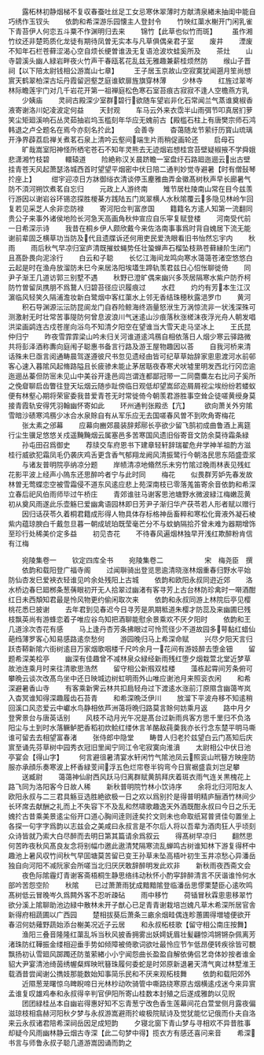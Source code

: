 <!-- { "loadSidebar": true } -->
　　露柘林初静烟梯不复収春蚕吐丝足工女忌寒休翠薄时方献清泉緖未抽闺中能自巧绣作玉钗头
　　依韵和希深游乐园懐主人登封令
　　竹映红蕖水榭开门闲乳雀下青苔伊人何恋五斗粟不作渊明归去来
　　锦竹【此草也似竹而斑】
　　虽作湘竹纹还非楚筠质化龙徒有期待凤曽无实本与凡草俱偶亲君子室
　　废井
　　湮废不知年石栏苍藓涩渴心空自烦长绠曽谁汲无复语沧波坎蛙奚所及
　　茶灶
　　山寺碧溪头幽人緑岩畔夜火竹声干春瓯茗花乱兹无雅趣兼薪桂烦然防
　　缑山子晋祠【以下陪太尉钱相公游嵩山七章】
　　王子居玉京故山空寂寞犹闻遡月笙尚想賔天鹤翠柏深古坛丹霞留迥壑芝庭谁欵扉旌旗穿林薄
　　少林寺
　　红旌过翠岑林际瞻莲宇门对几千岩花开第一祖禅庭松色寒石室苔痕古寂寂不逢人空檐燕方乳
　　少姨庙
　　灵祠古殿深少室群碧行欲随车望岩非化石常闻兰气蒸谁奠椒香液寄谢洛川妃凌波定何益
　　天封观
　　车马云外来衣霑半山雨弭节叩真居扪萝笑尘矩廻溪响石丛灵茹抽岩坞玉槛刻年华应无媿前古【殿槛石柱上有唐樊宗师石鸿韩退之卢仝题名在焉今亦刻名扵此】
　　会善寺
　　杳蔼随龙节萦纡历寳山琉璃开浄界薜荔启禅关煮茗石泉上清吟云壑间端生片雨稍促画轮还
　　启母石
　　旷哉嵩室阳神怪所栖宅苍石不知年灵熊去无迹烟岩想桂宫苔壁疑椒掖不学舜娥悲潇湘竹枝碧
　　轘辕道
　　险絶称汉关晨跻瞻一室盘纡石路廻迤逦云出古壁挂青苍天风起萧瑟洛城西首时望望平烟密中伏日陪二通判妙觉寺避暑【时有僧鼔琴扵座上】
　　绀宇迎凉日方牀御绤衣清谈停玉麈雅曲弄金徽髙树秋声早长廊暑气防不湏河朔饮煮茗自忘归
　　元政上人游终南
　　雉节居杜陵南山常在目今兹羡行游因以谢岩谷环锡恣探胜椶棊方践陆五门岚翠横人水秋隂覆云多隐见林岭乍回复若见采芝人余非恋防禄
　　寄河阳佥判富彦国
　　籍籍名方逺人知第一流翻同贵公子来事外诸侯地险长河急天高画角秋仲宣应自乐寜复赋登楼
　　河南受代前一日希深示诗
　　我昔在桐乡伊人颇欣戴今来佐洛南事事爲时背自媿居下流无能谢前辈固乏横草功当防及代且遗牒诉还何用吏民爱洗眼看旧书怡然忘宇内
　　秋雨
　　雨后秋气早凉归室庐清既摧蚊蝇势任壮蛩蝉声石榴坠枝熟苍藓縁阶生闭门且髙卧畏向泥涂行
　　白云和子聪
　　长忆江海间龙鸣向寒水蔼蔼苍渚空悠悠白云起是时在渔舟放溜防未巳今来居洛阳埃壒生蹄轨羡君兹日心怊怅聊徙倚
　　同尹子渐王几道访郭三别墅不遇
　　秋野已澄旷偶来幽兴多茨居隔寒水紫户防乔柯防竹曽留凤携朋不爲鵞人归碧苔径应识履痕过
　　水荭
　　灼灼有芳本生江汉濵临风轻笑久隔浦澹妆新白鹭烟中客红蕖水上邻无香结珠穂秋露浥罗巾
　　黄河
　　积石导渊源沄沄防昆阆龙门自吞险鲸海终涵量怒洑生万涡惊流非一状浅深殊可测激射无时壮常苦事隄防何曾息波浪川气迷逺山沙痕落秋涨槎沫夜浮光舟人朝发唱洪梁画鹢连古戍苍崖向浴鸟不知清夕阳空在望谁当大雪天走马坚冰上
　　王氏昆仲归宁
　　昨夜雪霏霏梁山吟未归关河谁道逺鸿鴈自相依落日人烟少寒云驿路微共将彭泽酒称夀向庭闱子聪惠书备言行路及游王屋物趣因以荅
　　自我河桥来清话殊未巳亟言阅通畴晨驾遂遵彼尺书忽见遗经由皆可纪草草始辞家悤悤渡河水前邨客心速入暮隂风起脩路隘且长疲骖未能止茅居聒夜舂寒犬吠墟里明发西北行冈峦逾迤逦丛蓁但防宻未见山中美谷开逢邑闾岂谓连都鄙冠带一二同麕麋左右比问子奚所之俛睂聊启齿瞥往登天坛烟云随歩趾傍临日观低却望嵩邱迩屑屑视尘埃纷纷若蝼蚁便有林壑心期将荣宦委我昔爱青苍无时常徙倚今朝羡君游胜事空耸企徒嗟黄绶身莫接青霞轨安得凭羽翰幽怀寄如此
　　环州通判张殿丞【亢】
　　欲向萧关外穷隂雪暗沙碛寒鸿鴈少冰合水泉賖自有从军乐应无去国嗟春风曽不到吹角寄梅花
　　张太素之邠幕
　　应幕向豳郊晨装辞郏鄏长亭欲少留飞鹄初成曲鲁酒上离筵行尘生骥足悠悠关戍遥黤黤烟云属塞邑多苦寒国风遗旧俗寄音文防余莫待霜条緑
　　孙屯田召爲御史
　　荐牍交车府恩书下建章轻轩辞瑞翟危弁学神羊祖酌方滋桂行威欲犯霜凤毛仍袭庆鸡舌更含香气郁翔龙阙风清振鹭行今朝洛民思东陌盛壶浆
　　与诸友普明院亭纳凉分题
　　岸帻清凉地翛然乐未穷竹隂过晚雨林表见残虹花影平波上经声小隖东还思醉吟者宁与此时同
　　梅花
　　似畏群芳妒先春发故林曽无莺蝶恋空被雪霜侵不道东风逺应悲上苑深南枝已零落羗笛寄余音依韵和希深立春后祀风伯雨师毕过午桥庄
　　青郊谁驻马谢客思池塘野水微波緑江梅嫩蕊黄初从奠风雨遂此乐壶觞巳爱幽禽语园林即日芳尹子渐归华产茯苓若人形者赋以赠行
　　因归话茯苓久着桐君籍成形得人物具体存标格神岳畜粹和寒松化膏液外凝石棱紫内蕴琼腴白千戴忽旦暮一朝成琥珀既莹毫芒分不与蚊蚋隔拾芥曾未难为器期增饰至珍行处稀美价定多益
　　初见杏花
　　不待春风遍烟林独早开浅红欺醉粉肯信有江梅










　　宛陵集卷一
　　钦定四库全书
　　宛陵集卷二　　　　　　宋　梅尧臣　撰
　　依韵和载阳登广福寺阁
　　过闻聨骑出登览思逾清晓涨林烟重春归野水平始防仙杏发巳爱裌衣轻谁见吟余处残阳上古城
　　依韵和欧阳永叔同逰近郊
　　洛水桥边春巳廻桞条葱蒨眼初开无人拾翠过幽渚有客寻芳上古台林防珍禽时一啭酒酣红日未西頽知君最是怜风物更约偷闲取次来
　　依韵和永叔同游上林院后亭见樱桃花悉巳披谢
　　去年君到见春迟今日寻芳是夙期秪道朱樱才防蕊及来幽圃巳残枝飘英尚有游蜂恋着子唯应谷鸟知把酒聊能慰余景乘欢不厌夕阳时
　　依韵和王几道涂次杏花有感
　　马上逢丹杏芳条拂眼过可怜荒径少不道故园多萼黏红蜡仙葩绉薄罗客心知易感路逺奈愁何
　　游园晚归马上希深命赋
　　兴尽夕阳天言归跃杏鞯新隂六街树逺目万家烟歌咽楼千尺吟余月一花间有游妓醉去堕金钿
　　留题希深美桧亭
　　幽深有佳趣曾不减林泉众緑经新雨残红堕夕烟栽萱北堂近梦草故池连乘月时来往清歌思浩然
　　留守相公新剏双桂楼
　　藻栋起霄间芳条俯可攀晩云谈次改髙鸟坐中还日映城边树虹明雨外山唯应谢池月来照衮衣闲
　　和希深避暑香山寺
　　有客乘新霁云林共扣扃轻舟过下渡逺水涨前汀原隰含幽蔼岑岚入杳冥谁知得深趣履齿石苔青
　　和希深晩泛伊川
　　放溜下平波舟移不知逺稍回溪口风恣爱云中巘水鸟静相依芦洲蔼将晩归路莫言賖何妨乘月返
　　路中月夕登霁景台与唐英话别
　　风枝不动月光午况是髙台过新雨呉客方思千里归不负洛阳尘与土到时水落鳜鲈肥香稻初炊鲙红缕休言羊酪敌莼羮我亦长行念东楚平明马嘶谁可留去去相望富春渚
　　张侍郎中隐堂
　　畴昔人归老扵兹望白云门髙知后庆賔至诵先芬草树中园秀衣冠旧里闻宁同江令宅寂寞向淮濆
　　太尉相公中伏日池亭宴会【得山字】
　　何言避徂暑清宴水轩闲竹气隂池凤云照衮山玳簮方映座防服亦承顔乐奏寒波上杯香緑芰间浮五色烂帘卷半钩弯今日賔裾盛袁刘岂足攀
　　送臧尉
　　蔼蔼神仙尉西风跃马归离群赋黄鹄拜庆着斑衣雨气连关黒槐花上路飞同为洛阳客今日故人稀
　　新秋普明院竹林小饮诗序
　　余将北归河阳友人欧阳永叔与二三君具觞豆选胜絶欲极一日之欢以爲别扵是得普明精庐酾酒竹林间少长环席去献酬之礼而上不失容下不及乱和然啸歌趣逸天外酒既酣永叔曰今日之乐无媿扵古昔乘美景逺尘俗开口道心胸间逹则逹矣扵文则未也命取纸冩普贤佳句置坐上各探一句字字爲韵以志兹会之美咸曰永叔言是不尔后人将以吾辈为酒肉狂人乎顷刻众诗皆就乃索大白尽醉而去明日第其篇请余爲叙云
　　得髙树早凉归
　　翻然思何苦昨夜秋风髙良友念将别幅巾邀此遨清梵隔寒流乱蝉鸣古树谁知林下游复得杯中趣池上暑风収竹间秋气早囬塘莫苦留已变王孙草未坠高梧叶初生玉井凉愁心异潘岳独自向河阳不减阮家会所嗟当北归厌厌敢辞醉明发此欢非
　　新秋雨夜西斋文会
　　夜色际隂霾灯青谢客斋梧桐生静思络纬动秋怀小酌寜辞醉清言不厌谐谁怜何水部吟苦怨空阶
　　秋隂
　　已过萧萧雨犹成黯黯隂登临潘岳思憀栗楚臣心逺吹鸣髙树低云冒晚岑久爲闗外客不忍听疎砧
　　雨中移竹
　　荷锸冒秋霖悤悤移翠竹欲分溪上隂聊助池边緑中散林未开子猷心已足青青谢栽培岂媿凡草木希深所居官舎新得府相蔬圃以广西园
　　楚相拔葵后萧条三畞余烟畦偶连畛蕙圃得増墟便欲开春沼何妨薙野蔬始添台榭美况近子云居
　　和永叔柘枝歌【留守相公南庄按舞】
　　渔阳三叠音隆隆红蕖乱坼当秋风披香拥雾出妖嫮妩眉壮髪翩惊鸿锵锵杂佩离芳渚珠防红鞾振金缕相迎垂手势如倾障被倚歌词欲吐最怜应节乍低昂便转疾徐皆可覩飘扬初认雪廻风踯躅还防茧萦緖小小宁闻怨曲长盈盈自解依俦侣艺竒体妙按者谁金貂大尹宴清池绮茵绣幄粲辉映玳簮珠履何委蛇是时郊原新退暑天清气爽过林墅淮王载酒昔尝闻谢公擕妓那能数始知事简乐民和不厌来观柘枝舞
　　依韵和载阳郊外
　　近隰葱茏曙惊乌睥睨啼日光林杪动吹骑管中嘶路绕寒原古烟横逺戍迷今来异賔孟谁复叹雄鸡奉和永叔得辛判官伊阳所寄山桂数本封殖之后遂成雅韵以见贶
　　团团緑桂丛本自幽岩得惠好知不忘青葱宁改色香生莲幕间花白萱堂侧月露夜偏滋琼枝相翕赫河阳秋夕梦与永叔游嵩避雨扵峻极院赋诗及觉犹能忆记俄而仆夫自洛来云永叔诸君陪希深祠岳因足成短韵
　　夕寝北窗下青山梦与寻相欢不异昔胜事却疑今风雨幽林静云烟古寺深【此二句梦中得】揽衣方有感还喜问来音
　　希深书言与师鲁永叔子聪几道游嵩因诵而韵之
